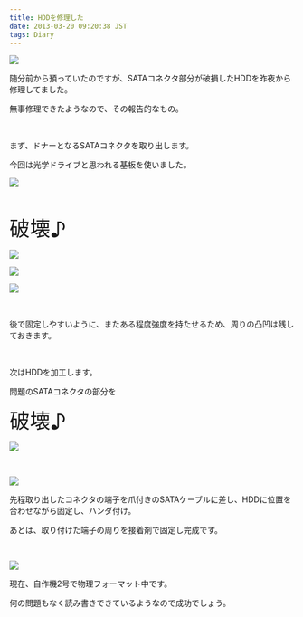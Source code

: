 ```yaml
---
title: HDDを修理した
date: 2013-03-20 09:20:38 JST
tags: Diary
---
```

<p><img src="https://lh4.googleusercontent.com/-IxDpQsFXvmc/UUj8NapegNI/AAAAAAAABv8/vAkAUQn0A_I/s640/IMG_0280.JPG" /></p>
<p>随分前から預っていたのですが、SATAコネクタ部分が破損したHDDを昨夜から修理してました。</p>
<p>無事修理できたようなので、その報告的なもの。</p>
<p>&nbsp;</p>
<p>まず、ドナーとなるSATAコネクタを取り出します。</p>
<p>今回は光学ドライブと思われる基板を使いました。</p>
<p><img src="https://lh3.googleusercontent.com/-PuJr2ZmpRLk/UUj8Ko6Eq6I/AAAAAAAABvs/uXg5kh7ej3E/s640/IMG_0281.JPG" /></p>
<p>&nbsp;</p>
<p><span style="font-size:36px;">破壊♪</span></p>
<p><img src="https://lh5.googleusercontent.com/-pG1W7j9Ih5A/UUj8Lqgi9bI/AAAAAAAABv0/CkDyi62G2xU/s640/IMG_0282.JPG" /></p>
<p><img src="https://lh6.googleusercontent.com/-bxwZkVQ4q78/UUj8ocLEVNI/AAAAAAAABwY/mnm2s2GaaIw/s640/IMG_0283.JPG" /></p>
<p><img src="https://lh3.googleusercontent.com/-64s70m4u_Q8/UUj8jYGVUzI/AAAAAAAABwM/SB_xQpAyXzQ/s640/IMG_0287.JPG" /></p>
<p>&nbsp;</p>
<p>後で固定しやすいように、またある程度強度を持たせるため、周りの凸凹は残しておきます。</p>
<p>&nbsp;</p>
<p>次はHDDを加工します。</p>
<p>問題のSATAコネクタの部分を</p>
<p><span style="font-size:36px;">破壊♪</span></p>
<p><img src="https://lh6.googleusercontent.com/-77eUg6F6LSk/UUj8-zcm2vI/AAAAAAAABwo/P9vrsoIm2Q4/s640/IMG_0293.JPG" /></p>
<p>&nbsp;</p>
<p><img src="https://lh4.googleusercontent.com/-wClGOSp3ESM/UUj81i21lrI/AAAAAAAABwg/6_uzkB4BjX0/s640/IMG_0292.JPG" /></p>
<p>先程取り出したコネクタの端子を爪付きのSATAケーブルに差し、HDDに位置を合わせながら固定し、ハンダ付け。</p>
<p>あとは、取り付けた端子の周りを接着剤で固定し完成です。</p>
<p>&nbsp;</p>
<p><img src="https://lh4.googleusercontent.com/-A3ZyM7blxxA/UUj9IWC-wUI/AAAAAAAABw4/KydfUR_fivQ/s640/IMG_0295.JPG" /></p>
<p>現在、自作機2号で物理フォーマット中です。</p>
<p>何の問題もなく読み書きできているようなので成功でしょう。</p>
